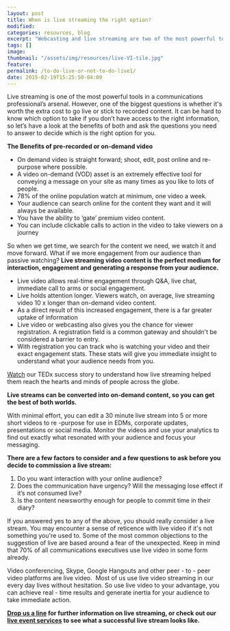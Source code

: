 ```yaml
---
layout: post
title: When is live streaming the right option?
modified:
categories: resources, blog
excerpt: "Webcasting and live streaming are two of the most powerful tools in a communications professional’s arsenal. However one of the biggest questions around video content is whether or not to go live or stick to on-demand."
tags: []
image:
thumbnail: "/assets/img/resources/live-VI-tile.jpg"
feature:
permalink: /to-do-live-or-not-to-do-live1/
date: 2015-02-19T15:25:50-04:00
---
```


Live streaming is one of the most powerful tools in a communications professional’s arsenal. However, one of the biggest questions is whether it's worth the extra cost to go live or stick to recorded content. It can be hard to know which option to take if you don’t have access to the right information, so let’s have a look at the benefits of both and ask the questions you need to answer to decide which is the right option for you.

<strong>The Benefits of pre-recorded or on-demand video</strong>
<ul>
 	<li>On demand video is straight forward; shoot, edit, post online and re-purpose where possible.</li>
 	<li>A video on-demand (VOD) asset is an extremely effective tool for conveying a message on your site as many times as you like to lots of people.</li>
 	<li>78% of the online population watch at minimum, one video a week.</li>
 	<li>Your audience can search online for the content they want and it will always be available.</li>
 	<li>You have the ability to ‘gate’ premium video content.</li>
 	<li>You can include clickable calls to action in the video to take viewers on a journey</li>
</ul>
So when we get time, we search for the content we need, we watch it and move forward. What if we more engagement from our audience than passive watching? <strong>Live streaming video content is the perfect medium for interaction, engagement and generating a response from your audience. </strong><strong> </strong>
<ul>
 	<li>Live video allows real-time engagement through Q&amp;A, live chat, immediate call to arms or social engagement.</li>
 	<li>Live holds attention longer. Viewers watch, on average, live streaming video 10 x longer than on-demand video content.</li>
 	<li>As a direct result of this increased engagement, there is a far greater uptake of information</li>
 	<li>Live video or webcasting also gives you the chance for viewer registration. A registration field is a common gateway and shouldn't be considered a barrier to entry.</li>
 	<li>With registration you can track who is watching your video and their exact engagement stats. These stats will give you immediate insight to understand what your audience needs from you.</li>
</ul>
<a class="bodyLink" href="http://viostream.com/platform/webcast-production/">Watch</a> our TEDx success story to understand how live streaming helped them reach the hearts and minds of people across the globe.

<strong>Live streams can be converted into on-demand content, so you can get the best of both worlds.</strong>

With minimal effort, you can edit a 30 minute live stream into 5 or more short videos to re -purpose for use in EDMs, corporate updates, presentations or social media. Monitor the videos and use your analytics to find out exactly what resonated with your audience and focus your messaging.

<strong>There are a few factors to consider and a few questions to ask before you decide to commission a live stream:</strong>
<ol>
 	<li>Do you want interaction with your online audience?</li>
 	<li>Does the communication have urgency? Will the messaging lose effect if it’s not consumed live?</li>
 	<li>Is the content newsworthy enough for people to commit time in their diary?</li>
</ol>
If you answered yes to any of the above, you should really consider a live stream. You may encounter a sense of reticence with live video if it's not something you're used to. Some of the most common objections to the suggestion of live are based around a fear of the unexpected. Keep in mind that 70% of all communications executives use live video in some form already.

Video conferencing, Skype, Google Hangouts and other peer - to - peer video platforms are live video.  Most of us use live video streaming in our every day lives without hesitation. So use live video to your advantage, you can achieve real - time results and generate inertia for your audience to take immediate action.

<strong><a href="http://viostream.com/general-enquiry/">Drop us a line</a> for further information on live streaming, or check out our <a href="http://viostream.com/platform/webcast-production/">live event services</a> to see what a successful live stream looks like.</strong>